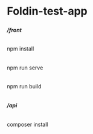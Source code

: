 # Foldin-test-app

#####
##### /front   

######
npm install
######
npm run serve
######
npm run build
######

#####
##### /api    

######
composer install
######

